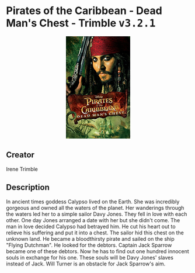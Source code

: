 
# Pirates of the Caribbean - Dead Man's Chest - Trimble <kbd>v3.2.1</kbd>

<center>
  <img src="./cover-1024.jpg"/>
</center>

## Creator
Irene Trimble

## Description
<p>In ancient times goddess Calypso lived on the Earth. She was incredibly gorgeous and owned all the waters of the planet. Her wanderings through the waters led her to a simple sailor Davy Jones. They fell in love with each other. One day Jones arranged a date with her but she didn't come. The man in love decided Calypso had betrayed him. He cut his heart out to relieve his suffering and put it into a chest. The sailor hid this chest on the unknown land. He became a bloodthirsty pirate and sailed on the ship "Flying Dutchman". He looked for the debtors. Captain Jack Sparrow became one of these debtors. Now he has to find out one hundred innocent souls in exchange for his one. These souls will be Davy Jones' slaves instead of Jack. Will Turner is an obstacle for Jack Sparrow's aim.</p>
